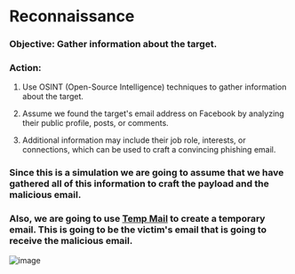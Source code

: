 # Reconnaissance

### Objective: Gather information about the target.

### Action:

1. Use OSINT (Open-Source Intelligence) techniques to gather information about the target.

2. Assume we found the target's email address on Facebook by analyzing their public profile, posts, or comments.

3. Additional information may include their job role, interests, or connections, which can be used to craft a convincing phishing email.

### Since this is a simulation we are going to assume that we have gathered all of this information to craft the payload and the malicious email.

### Also, we are going to use [Temp Mail](https://temp-mail.org/en) to create a temporary email. This is going to be the victim's email that is going to receive the malicious email.

![image](https://github.com/user-attachments/assets/fccedbae-e5a8-41f0-8e4c-1f4377fb39e9)

